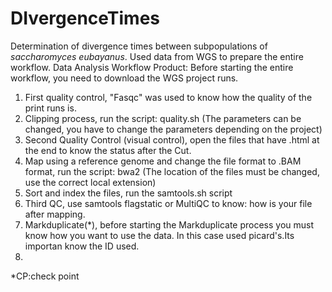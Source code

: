 # DIvergenceTimes
Determination of divergence times between subpopulations of _saccharomyces eubayanus_. Used data from WGS to prepare the entire workflow.
Data Analysis Workflow Product:
Before starting the entire workflow, you need to download the WGS project runs.

 1. First quality control, "Fasqc" was used to know how the quality of the print runs is.
 2. Clipping process, run the script: quality.sh (The parameters can be changed, you have to change the parameters depending on the project)
 3. Second Quality Control (visual control), open the files that have .html at the end to know the status after the Cut.
 4. Map using a reference genome and change the file format to .BAM format, run the script: bwa2 (The location of the files must be changed, use the correct local extension)
 5. Sort and index the files, run the samtools.sh script
 6. Third QC, use samtools flagstatic or MultiQC to know: how is your file after mapping.
 7. Markduplicate(*), before starting the Markduplicate process you must know how you want to use the data. In this case used picard's.Its importan know the ID used.
 8.  
 
 *CP:check point
